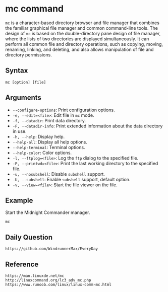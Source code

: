 # mc command
`mc` is a character-based directory browser and file manager that combines the familiar graphical file manager and common command-line tools. The design of `mc` is based on the double-directory pane design of file manager, where the lists of two directories are displayed simultaneously. It can perform all common file and directory operations, such as copying, moving, renaming, linking, and deleting, and also allows manipulation of file and directory permissions.

## Syntax

```shell
mc [option] [file]
```


## Arguments
* `--configure-options`: Print configuration options.
* `-e, --edit=<file>`: Edit file in `mc` mode.
* `-f, --datadir`: Print data directory.
* `-F, --datadir-info`: Print extended information about the data directory in use.
* `-h, --help`: Display help.
* `--help-all`: Display all help options.
* `--help-terminal`: Terminal options.
* `--help-color`: Color options.
* `-l, --ftplog=<file>`: Log the `ftp` dialog to the specified file.
* `-P, --printwd=<file>`: Print the last working directory to the specified file.
* `-u, --nosubshell`: Disable `subshell` support.
* `-U, --subshell`: Enable `subshell` support, default option.
* `-v, --view=<file>`: Start the file viewer on the file.

## Example
Start the Midnight Commander manager.

```shell
mc
```



## Daily Question

```
https://github.com/WindrunnerMax/EveryDay
```

## Reference

```
https://man.linuxde.net/mc
http://linuxcommand.org/lc3_adv_mc.php
https://www.runoob.com/linux/linux-comm-mc.html
```